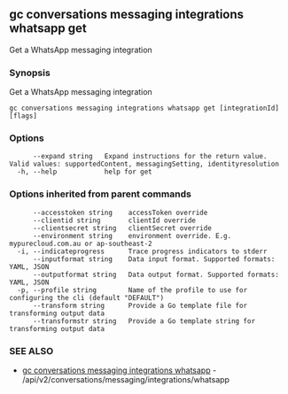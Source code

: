 ## gc conversations messaging integrations whatsapp get

Get a WhatsApp messaging integration

### Synopsis

Get a WhatsApp messaging integration

```
gc conversations messaging integrations whatsapp get [integrationId] [flags]
```

### Options

```
      --expand string   Expand instructions for the return value. Valid values: supportedContent, messagingSetting, identityresolution
  -h, --help            help for get
```

### Options inherited from parent commands

```
      --accesstoken string    accessToken override
      --clientid string       clientId override
      --clientsecret string   clientSecret override
      --environment string    environment override. E.g. mypurecloud.com.au or ap-southeast-2
  -i, --indicateprogress      Trace progress indicators to stderr
      --inputformat string    Data input format. Supported formats: YAML, JSON
      --outputformat string   Data output format. Supported formats: YAML, JSON
  -p, --profile string        Name of the profile to use for configuring the cli (default "DEFAULT")
      --transform string      Provide a Go template file for transforming output data
      --transformstr string   Provide a Go template string for transforming output data
```

### SEE ALSO

* [gc conversations messaging integrations whatsapp](gc_conversations_messaging_integrations_whatsapp.html)	 - /api/v2/conversations/messaging/integrations/whatsapp


